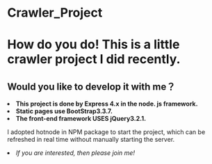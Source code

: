 # Crawler_Project
<h1>How do you do! This is a little crawler project I did recently.</h1>
<h2>Would you like to develop it with me？</h2>
<li><strong>This project is done by Express 4.x in the node. js framework.</strong><br>
<li><strong>Static pages use BootStrap3.3.7.</strong><br>
<li><strong>The front-end framework USES jQuery3.2.1.</strong><br>
<p>I adopted hotnode in NPM package to start the project, which can be refreshed 
in real time without manually starting the server.</p>
<li><i>If you are interested, then please join me!
